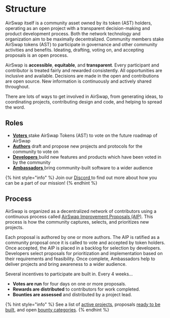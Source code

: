 # Structure

AirSwap itself is a community asset owned by its token \(AST\) holders, operating as an open project with a transparent decision-making and product development process. Both the network technology and organization aim to be maximally decentralized. Community members stake AirSwap tokens \(AST\) to participate in governance and other community activities and benefits. Ideating, drafting, voting on, and accepting proposals is an open process.

AirSwap is **accessible**, **equitable**, and **transparent**. Every participant and contributor is treated fairly and rewarded consistently. All opportunities are inclusive and available. Decisions are made in the open and contributions are open source. New information is continuously and actively shared throughout.

There are lots of ways to get involved in AirSwap, from generating ideas, to coordinating projects, contributing design and code, and helping to spread the word.

## Roles

* [**Voters** ](./guides/voters.md)stake AirSwap Tokens \(AST\) to vote on the future roadmap of AirSwap
* [**Authors**](./guides/authors.md) draft and propose new projects and protocols for the community to vote on
* [**Developers** ](./guides/developers.md)build new features and products which have been voted in by the community
* [**Ambassadors** ](./guides/ambassadors.md)bring community-built software to a wider audience

{% hint style="info" %}
Join our [Discord ](https://discord.gg/BQaJCgmhD7)to find out more about how you can be a part of our mission!
{% endhint %}

## Process

AirSwap is organized as a decentralized network of contributors using a continuous process called [AirSwap Improvement Proposals \(AIP\)](https://github.com/airswap/AIPs/issues/1). This process is how the community captures, selects, and prioritizes new projects.

Each proposal is authored by one or more authors. The AIP is ratified as a community proposal once it is called to vote and accepted by token holders. Once accepted, the AIP is placed in a backlog for selection by developers. Developers select proposals for prioritization and implementation based on their requirements and feasibility. Once complete, Ambassadors help to deliver projects and bring awareness to a wider audience.

Several incentives to participate are built in. Every 4 weeks…

* **Votes are run** for four days on one or more proposals.
* **Rewards are distributed** to contributors for work completed.
* **Bounties are assessed** and distributed by a project lead.

{% hint style="info" %}
See a list of [active projects](https://github.com/airswap/AIPs/issues), proposals [ready to be built](https://github.com/airswap/AIPs/issues), and open [bounty categories](guides/bounties.md). 
{% endhint %}

